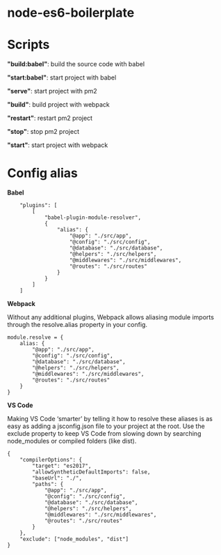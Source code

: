 # node-es6-boilerplate
# Scripts

**"build:babel"**: build the source code with babel

**"start:babel"**: start project with babel

**"serve"**: start project with pm2

**"build"**: build project with webpack

**"restart"**: restart pm2 project

**"stop"**: stop pm2 project

**"start"**: start project with webpack

# Config alias

**Babel**

        "plugins": [
            [
                "babel-plugin-module-resolver",
                {
                    "alias": {
                        "@app": "./src/app",
                        "@config": "./src/config",
                        "@database": "./src/database",
                        "@helpers": "./src/helpers",
                        "@middlewares": "./src/middlewares",
                        "@routes": "./src/routes"
                    }
                }
            ]
        ]

**Webpack**

Without any additional plugins, Webpack allows aliasing module imports through the resolve.alias property in your config.

    module.resolve = {
        alias: {
            "@app": "./src/app",
            "@config": "./src/config",
            "@database": "./src/database",
            "@helpers": "./src/helpers",
            "@middlewares": "./src/middlewares",
            "@routes": "./src/routes"
        }
    }


**VS Code**

Making VS Code ‘smarter’ by telling it how to resolve these aliases is as easy as adding a jsconfig.json file to your project at the root. Use the exclude property to keep VS Code from slowing down by searching node_modules or compiled folders (like dist).

    {
        "compilerOptions": {
            "target": "es2017",
            "allowSyntheticDefaultImports": false,
            "baseUrl": "./",
            "paths": {
                "@app": "./src/app",
                "@config": "./src/config",
                "@database": "./src/database",
                "@helpers": "./src/helpers",
                "@middlewares": "./src/middlewares",
                "@routes": "./src/routes"
            }
        },
        "exclude": ["node_modules", "dist"]
    }